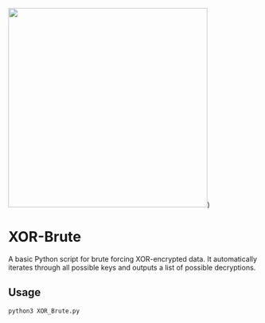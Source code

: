 <img src="https://github.com/Analyzer1x7000/XOR-Brute/assets/103800652/c8ed13eb-8b95-4591-b793-b8f8250138e4" width="400" height="400">)
                        
# XOR-Brute
A basic Python script for brute forcing XOR-encrypted data. It automatically iterates through all possible keys and outputs a list of possible decryptions.

## Usage


`python3 XOR_Brute.py`
